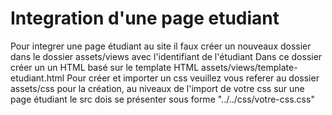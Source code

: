 # Integration d'une page etudiant
Pour integrer une page étudiant au site il faux créer un nouveaux dossier dans le dossier assets/views avec l'identifiant de l'étudiant 
Dans ce dossier créer un un HTML basé sur le template HTML assets/views/template-etudiant.html
Pour créer et importer un css veuillez vous referer au dossier assets/css pour la création, au niveaux de l'import de votre css sur une page étudiant 
le src dois se présenter sous forme "../../css/votre-css.css"
